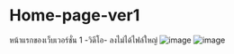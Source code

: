# Home-page-ver1
หน้าแรกของเว็บเวอร์ชั่น 1
-วิดีโอ- ลงไม่ได้ไฟล์ใหญ่
![image](https://user-images.githubusercontent.com/69116944/140782195-dc0ed1ad-63f8-4dbe-8bfc-ed9f07155d80.png)
![image](https://user-images.githubusercontent.com/69116944/140782288-163fcc84-9eb3-47bd-accb-a9346f8ea0ba.png)
